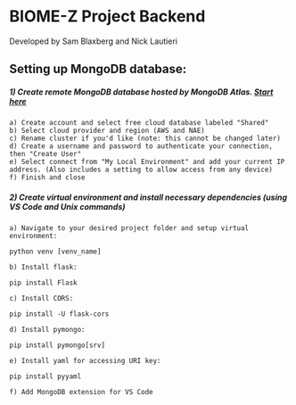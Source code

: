BIOME-Z Project Backend
======================
Developed by Sam Blaxberg and Nick Lautieri

## Setting up MongoDB database:

##### 1) Create remote MongoDB database hosted by MongoDB Atlas. [Start here](https://www.mongodb.com/basics/create-database-for-python-app?utm_campaign=python_inf_tim1&utm_source=youtube&utm_medium=influencers&utm_term=atlas)

    a) Create account and select free cloud database labeled "Shared"
    b) Select cloud provider and region (AWS and NAE)
    c) Rename cluster if you'd like (note: this cannot be changed later)
    d) Create a username and password to authenticate your connection, then "Create User"
    e) Select connect from "My Local Environment" and add your current IP address. (Also includes a setting to allow access from any device)
    f) Finish and close
   
##### 2) Create virtual environment and install necessary dependencies (using VS Code and Unix commands)
    a) Navigate to your desired project folder and setup virtual environment:
`python venv [venv_name]`

    b) Install flask:
`pip install Flask`

    c) Install CORS:
`pip install -U flask-cors`
    
    d) Install pymongo:
`pip install pymongo[srv]`

    e) Install yaml for accessing URI key:
`pip install pyyaml`
    
    f) Add MongoDB extension for VS Code
    

